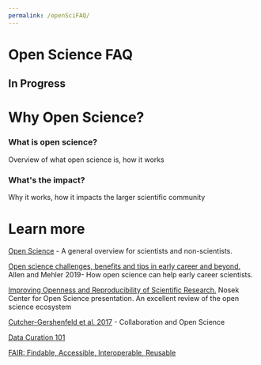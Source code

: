 ```yaml
---
permalink: /openSciFAQ/
---
```


# Open Science FAQ
## In Progress

# Why Open Science?

### What is open science?
Overview of what open science is, how it works

### What's the impact?
Why it works, how it impacts the larger scientific community



# Learn more

[Open Science](https://theconversation.com/research-transparency-5-questions-about-open-science-answered-76851) - A general overview for scientists and non-scientists.

[Open science challenges, benefits and tips in early career and beyond.](https://journals.plos.org/plosbiology/article?id=10.1371/journal.pbio.3000246) Allen and Mehler 2019- How open science can help early career scientists.

[Improving Openness and Reproducibility of Scientific Research.](https://www.nsf.gov/attachments/132722/public/EHR_ACslides3.pdf)  Nosek Center for Open Science presentation. An excellent review of the open science ecosystem

[Cutcher-Gershenfeld et al. 2017](https://www.nature.com/news/five-ways-consortia-can-catalyse-open-science-1.21706) - Collaboration and Open Science

[Data Curation 101](https://www.dataversity.net/data-curation-101/#)

[FAIR: Findable, Accessible, Interoperable, Reusable](https://www.force11.org/group/fairgroup/fairprinciples)


